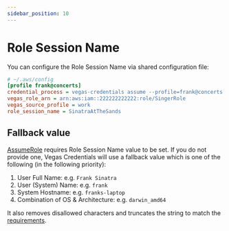 ```yaml
---
sidebar_position: 10
---
```



# Role Session Name

You can configure the Role Session Name via shared configuration file:
```ini
# ~/.aws/config
[profile frank@concerts]
credential_process = vegas-credentials assume --profile=frank@concerts
vegas_role_arn = arn:aws:iam::222222222222:role/SingerRole
vegas_source_profile = work
role_session_name = SinatraAtTheSands
```

## Fallback value

[AssumeRole](https://docs.aws.amazon.com/STS/latest/APIReference/API_AssumeRole.html) requires Role Session Name value to be set. If you do not provide one, Vegas Credentials will use a fallback value which is one of the following (in the following priority):
1. User Full Name: e.g. `Frank Sinatra`
2. User (System) Name: e.g. `frank`
3. System Hostname: e.g. `franks-laptop`
4. Combination of OS & Architecture: e.g. `darwin_amd64`

It also removes disallowed characters and truncates the string to match the [requirements](https://aws.amazon.com/blogs/security/easily-control-naming-individual-iam-role-sessions/).
